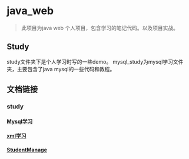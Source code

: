 # java_web

>此项目为java web 个人项目，包含学习的笔记代码。以及项目实战。

## Study
 
study文件夹下是个人学习时写的一些demo。 mysql_study为mysql学习文件夹，主要包含了java mysql的一些代码和教程。

## 文档链接

### study

 #### [Mysql学习](https://github.com/dnhua/java_web/tree/master/study/mysql_study)

 #### [xml学习](https://github.com/dnhua/java_web/tree/master/study/parseXML)

 #### [StudentManage](https://github.com/dnhua/java_web/tree/master/study/StudentManage)
